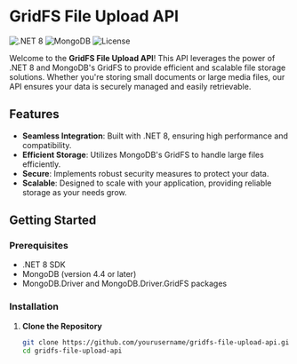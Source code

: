# GridFS File Upload API

![.NET 8](https://img.shields.io/badge/.NET-8.0-blue)
![MongoDB](https://img.shields.io/badge/MongoDB-4.4+-green)
![License](https://img.shields.io/badge/license-MIT-blue.svg)

Welcome to the **GridFS File Upload API**! This API leverages the power of .NET 8 and MongoDB's GridFS to provide efficient and scalable file storage solutions. Whether you're storing small documents or large media files, our API ensures your data is securely managed and easily retrievable.

## Features

- **Seamless Integration**: Built with .NET 8, ensuring high performance and compatibility.
- **Efficient Storage**: Utilizes MongoDB's GridFS to handle large files efficiently.
- **Secure**: Implements robust security measures to protect your data.
- **Scalable**: Designed to scale with your application, providing reliable storage as your needs grow.

## Getting Started

### Prerequisites

- .NET 8 SDK
- MongoDB (version 4.4 or later)
- MongoDB.Driver and MongoDB.Driver.GridFS packages

### Installation

1. **Clone the Repository**
   ```bash
   git clone https://github.com/yourusername/gridfs-file-upload-api.git
   cd gridfs-file-upload-api

